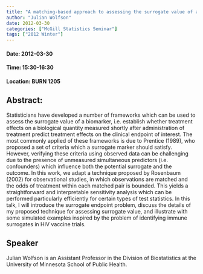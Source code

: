 ```yaml
---
title: "A matching-based approach to assessing the surrogate value of a biomarker"
author: "Julian Wolfson"
date: 2012-03-30
categories: ["McGill Statistics Seminar"]
tags: ["2012 Winter"]
---
```


#### Date: 2012-03-30
#### Time: 15:30-16:30
#### Location: BURN 1205

## Abstract:


Statisticians have developed a number of frameworks which can be used to assess the surrogate value of a biomarker, i.e. establish whether treatment effects on a biological quantity measured shortly after administration of treatment predict treatment effects on the clinical endpoint of interest. The most commonly applied of these frameworks is due to Prentice (1989), who proposed a set of criteria which a surrogate marker should satisfy. However, verifying these criteria using observed data can be challenging due to the presence of unmeasured simultaneous predictors (i.e. confounders) which influence both the potential surrogate and the outcome. In this work, we adapt a technique proposed by Rosenbaum (2002) for observational studies, in which observations are matched and the odds of treatment within each matched pair is bounded. This yields a straightforward and interpretable sensitivity analysis which can be performed particularly efficiently for certain types of test statistics. In this talk, I will introduce the surrogate endpoint problem, discuss the details of my proposed technique for assessing surrogate value, and illustrate with some simulated examples inspired by the problem of identifying immune surrogates in HIV vaccine trials.


## Speaker

	
Julian Wolfson is an Assistant Professor in the Division of Biostatistics at the University of Minnesota School of Public Health.